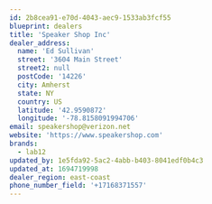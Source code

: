 ```yaml
---
id: 2b8cea91-e70d-4043-aec9-1533ab3fcf55
blueprint: dealers
title: 'Speaker Shop Inc'
dealer_address:
  name: 'Ed Sullivan'
  street: '3604 Main Street'
  street2: null
  postCode: '14226'
  city: Amherst
  state: NY
  country: US
  latitude: '42.9590872'
  longitude: '-78.8158091994706'
email: speakershop@verizon.net
website: 'https://www.speakershop.com'
brands:
  - lab12
updated_by: 1e5fda92-5ac2-4abb-b403-8041edf0b4c3
updated_at: 1694719998
dealer_region: east-coast
phone_number_field: '+17168371557'
---
```

